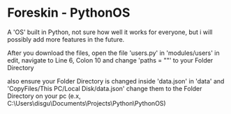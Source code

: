 # Foreskin - PythonOS
A 'OS' built in Python, not sure how well it works for everyone, but i will possibly add more features in the future.


After you download the files, open the file 'users.py' in 'modules/users' in edit, navigate to Line 6, Colon 10 and change 'paths = ""' to your Folder Directory

also ensure your Folder Directory is changed inside 'data.json' in 'data' and 'CopyFiles/This PC/Local Disk/data.json' change them to the Folder Directory on your pc (e.x, C:\Users\disgu\Documents\Projects\Python\PythonOS)
